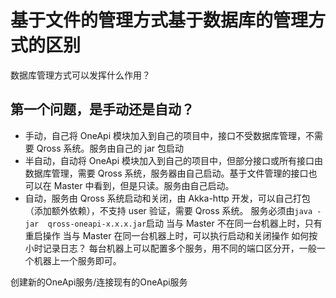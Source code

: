 # 基于文件的管理方式基于数据库的管理方式的区别

数据库管理方式可以发挥什么作用？

## 第一个问题，是手动还是自动？

* 手动，自己将 OneApi 模块加入到自己的项目中，接口不受数据库管理，不需要 Qross 系统。服务由自己的 jar 包启动
* 半自动，自动将 OneApi 模块加入到自己的项目中，但部分接口或所有接口由数据库管理，需要 Qross 系统，服务器由自己启动。基于文件管理的接口也可以在 Master 中看到，但是只读。服务由自己启动。
* 自动，服务由 Qross 系统启动和关闭，由 Akka-http 开发，可以自己打包（添加额外依赖），不支持 user 验证，需要 Qross 系统。
    服务必须由`java -jar  qross-oneapi-x.x.x.jar`启动
    当与 Master 不在同一台机器上时，只有重启操作
    当与 Master 在同一台机器上时，可以执行启动和关闭操作
    如何按小时记录日志？
    每台机器上可以配置多个服务，用不同的端口区分开，一般一个机器上一个服务即可。


创建新的OneApi服务/连接现有的OneApi服务

